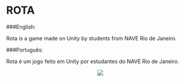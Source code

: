 # ROTA

###English:

Rota is a game made on Unity by students from NAVE Rio de Janeiro.

###Português:

Rota é um jogo feito em Unity por estudantes do NAVE Rio de Janeiro.

<p align="center">
  <img src="http://i.imgur.com/S7dFZjw.png/">
</p>
